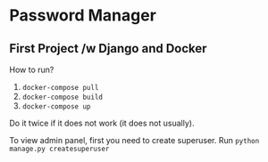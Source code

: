# Password Manager
## First Project /w Django and Docker

How to run?

1. `docker-compose pull`
1. `docker-compose build`
1. `docker-compose up`

Do it twice if it does not work (it does not usually).

To view admin panel, first you need to create superuser.
Run `python manage.py createsuperuser`
